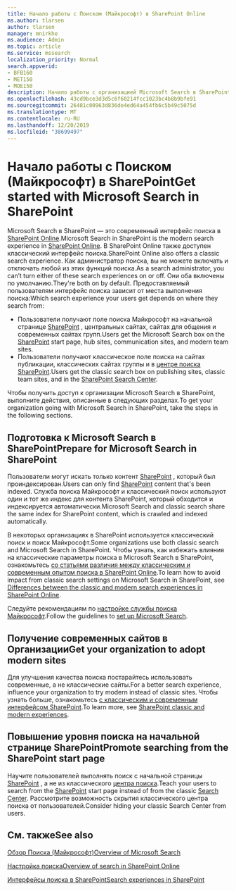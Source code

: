 ```yaml
---
title: Начало работы с Поиском (Майкрософт) в SharePoint Online
ms.author: tlarsen
author: tlarsen
manager: mnirkhe
ms.audience: Admin
ms.topic: article
ms.service: mssearch
localization_priority: Normal
search.appverid:
- BFB160
- MET150
- MOE150
description: Начало работы с организацией Microsoft Search в SharePoint Online
ms.openlocfilehash: 43cd9bce3d3d5c6f60214fcc1023bc4b8b9bfe91
ms.sourcegitcommit: 26481c00963d836de4ed64a454fb6c5b49c5075d
ms.translationtype: MT
ms.contentlocale: ru-RU
ms.lasthandoff: 12/20/2019
ms.locfileid: "38699497"
---
```

# <a name="get-started-with-microsoft-search-in-sharepoint"></a><span data-ttu-id="7739b-103">Начало работы с Поиском (Майкрософт) в SharePoint</span><span class="sxs-lookup"><span data-stu-id="7739b-103">Get started with Microsoft Search in SharePoint</span></span>

<span data-ttu-id="7739b-104">Microsoft Search в SharePoint — это современный интерфейс поиска в [SharePoint Online](https://products.office.com/sharepoint/collaboration).</span><span class="sxs-lookup"><span data-stu-id="7739b-104">Microsoft Search in SharePoint is the modern search experience in [SharePoint Online](https://products.office.com/sharepoint/collaboration).</span></span> <span data-ttu-id="7739b-105">В SharePoint Online также доступен классический интерфейс поиска.</span><span class="sxs-lookup"><span data-stu-id="7739b-105">SharePoint Online also offers a classic search experience.</span></span> <span data-ttu-id="7739b-106">Как администратор поиска, вы не можете включать и отключать любой из этих функций поиска.</span><span class="sxs-lookup"><span data-stu-id="7739b-106">As a search administrator, you can’t turn either of these search experiences on or off.</span></span> <span data-ttu-id="7739b-107">Они оба включены по умолчанию.</span><span class="sxs-lookup"><span data-stu-id="7739b-107">They're both on by default.</span></span> <span data-ttu-id="7739b-108">Предоставляемый пользователям интерфейс поиска зависит от места выполнения поиска:</span><span class="sxs-lookup"><span data-stu-id="7739b-108">Which search experience your users get depends on where they search from:</span></span>

- <span data-ttu-id="7739b-109">Пользователи получают поле поиска Майкрософт на начальной странице [SharePoint](http://sharepoint.com/) , центральных сайтах, сайтах для общения и современных сайтах групп.</span><span class="sxs-lookup"><span data-stu-id="7739b-109">Users get the Microsoft Search box on the [SharePoint](http://sharepoint.com/) start page, hub sites, communication sites, and modern team sites.</span></span>
- <span data-ttu-id="7739b-110">Пользователи получают классическое поле поиска на сайтах публикации, классических сайтах группы и в [центре поиска SharePoint](https://docs.microsoft.com/sharepoint/manage-search-center).</span><span class="sxs-lookup"><span data-stu-id="7739b-110">Users get the classic search box on publishing sites, classic team sites, and in the [SharePoint Search Center](https://docs.microsoft.com/sharepoint/manage-search-center).</span></span>

<span data-ttu-id="7739b-111">Чтобы получить доступ к организации Microsoft Search в SharePoint, выполните действия, описанные в следующих разделах.</span><span class="sxs-lookup"><span data-stu-id="7739b-111">To get your organization going with Microsoft Search in SharePoint, take the steps in the following sections.</span></span>

## <a name="prepare-for-microsoft-search-in-sharepoint"></a><span data-ttu-id="7739b-112">Подготовка к Microsoft Search в SharePoint</span><span class="sxs-lookup"><span data-stu-id="7739b-112">Prepare for Microsoft Search in SharePoint</span></span>

<span data-ttu-id="7739b-113">Пользователи могут искать только контент [SharePoint](http://sharepoint.com/) , который был проиндексирован.</span><span class="sxs-lookup"><span data-stu-id="7739b-113">Users can only find [SharePoint](http://sharepoint.com/) content that's been indexed.</span></span> <span data-ttu-id="7739b-114">Служба поиска Майкрософт и классический поиск используют один и тот же индекс для контента SharePoint, который обходится и индексируется автоматически.</span><span class="sxs-lookup"><span data-stu-id="7739b-114">Microsoft Search and classic search share the same index for SharePoint content, which is crawled and indexed automatically.</span></span> 

<span data-ttu-id="7739b-115">В некоторых организациях в SharePoint используется классический поиск и поиск Майкрософт.</span><span class="sxs-lookup"><span data-stu-id="7739b-115">Some organizations use both classic search and Microsoft Search in SharePoint.</span></span> <span data-ttu-id="7739b-116">Чтобы узнать, как избежать влияния на классические параметры поиска в Microsoft Search в SharePoint, ознакомьтесь [со статьями различия между классическим и современным опытом поиска в SharePoint Online](https://docs.microsoft.com/sharepoint/differences-classic-modern-search).</span><span class="sxs-lookup"><span data-stu-id="7739b-116">To learn how to avoid impact from classic search settings on Microsoft Search in SharePoint, see [Differences between the classic and modern search experiences in SharePoint Online](https://docs.microsoft.com/sharepoint/differences-classic-modern-search).</span></span>

<span data-ttu-id="7739b-117">Следуйте рекомендациям по [настройке службы поиска Майкрософт](set-up-microsoft-search.md).</span><span class="sxs-lookup"><span data-stu-id="7739b-117">Follow the guidelines to [set up Microsoft Search](set-up-microsoft-search.md).</span></span>


## <a name="get-your-organization-to-adopt-modern-sites"></a><span data-ttu-id="7739b-118">Получение современных сайтов в Организации</span><span class="sxs-lookup"><span data-stu-id="7739b-118">Get your organization to adopt modern sites</span></span>

<span data-ttu-id="7739b-119">Для улучшения качества поиска постарайтесь использовать современные, а не классические сайты.</span><span class="sxs-lookup"><span data-stu-id="7739b-119">For a better search experience, influence your organization to try modern instead of classic sites.</span></span> <span data-ttu-id="7739b-120">Чтобы узнать больше, ознакомьтесь [с классическим и современным интерфейсом SharePoint](https://support.office.com/article/SharePoint-classic-and-modern-experiences-5725c103-505d-4a6e-9350-300d3ec7d73f).</span><span class="sxs-lookup"><span data-stu-id="7739b-120">To learn more, see [SharePoint classic and modern experiences](https://support.office.com/article/SharePoint-classic-and-modern-experiences-5725c103-505d-4a6e-9350-300d3ec7d73f).</span></span>

## <a name="promote-searching-from-the-sharepoint-start-page"></a><span data-ttu-id="7739b-121">Повышение уровня поиска на начальной странице SharePoint</span><span class="sxs-lookup"><span data-stu-id="7739b-121">Promote searching from the SharePoint start page</span></span>

<span data-ttu-id="7739b-122">Научите пользователей выполнять поиск с начальной страницы [SharePoint](http://sharepoint.com/) , а не из классического [центра поиска](https://docs.microsoft.com/sharepoint/manage-search-center).</span><span class="sxs-lookup"><span data-stu-id="7739b-122">Teach your users to search from the [SharePoint](http://sharepoint.com/) start page instead of from the classic [Search Center](https://docs.microsoft.com/sharepoint/manage-search-center).</span></span> <span data-ttu-id="7739b-123">Рассмотрите возможность скрытия классического центра поиска от пользователей.</span><span class="sxs-lookup"><span data-stu-id="7739b-123">Consider hiding your classic Search Center from users.</span></span>

## <a name="see-also"></a><span data-ttu-id="7739b-124">См. также</span><span class="sxs-lookup"><span data-stu-id="7739b-124">See also</span></span>
[<span data-ttu-id="7739b-125">Обзор Поиска (Майкрософт)</span><span class="sxs-lookup"><span data-stu-id="7739b-125">Overview of Microsoft Search</span></span>](overview-microsoft-search.md)

[<span data-ttu-id="7739b-126">Настройка поиска</span><span class="sxs-lookup"><span data-stu-id="7739b-126">Overview of search in SharePoint Online</span></span>](https://docs.microsoft.com/sharepoint/overview-of-search)

[<span data-ttu-id="7739b-127">Интерфейсы поиска в SharePoint</span><span class="sxs-lookup"><span data-stu-id="7739b-127">Search experiences in SharePoint</span></span>](https://docs.microsoft.com/sharepoint/get-started-with-modern-search-experience)